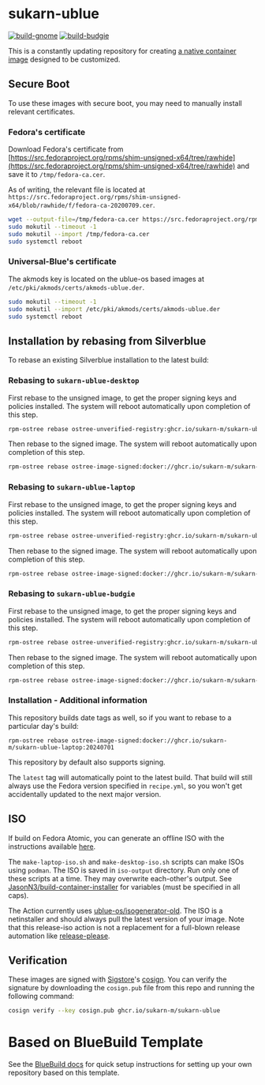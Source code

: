 # sukarn-ublue

[![build-gnome](https://github.com/sukarn-m/sukarn-ublue/actions/workflows/build-gnome.yml/badge.svg)](https://github.com/sukarn-m/sukarn-ublue/actions/workflows/build-gnome.yml) [![build-budgie](https://github.com/sukarn-m/sukarn-ublue/actions/workflows/build-budgie.yml/badge.svg)](https://github.com/sukarn-m/sukarn-ublue/actions/workflows/build-budgie.yml)

This is a constantly updating repository for creating [a native container image](https://fedoraproject.org/wiki/Changes/OstreeNativeContainerStable) designed to be customized.

## Secure Boot

To use these images with secure boot, you may need to manually install relevant certificates.

### Fedora's certificate

Download Fedora's certificate from [https://src.fedoraproject.org/rpms/shim-unsigned-x64/tree/rawhide](https://src.fedoraproject.org/rpms/shim-unsigned-x64/tree/rawhide) and save it to `/tmp/fedora-ca.cer`.

As of writing, the relevant file is located at `https://src.fedoraproject.org/rpms/shim-unsigned-x64/blob/rawhide/f/fedora-ca-20200709.cer`.

```bash
wget --output-file=/tmp/fedora-ca.cer https://src.fedoraproject.org/rpms/shim-unsigned-x64/blob/rawhide/f/fedora-ca-20200709.cer
sudo mokutil --timeout -1
sudo mokutil --import /tmp/fedora-ca.cer
sudo systemctl reboot
```

### Universal-Blue's certificate

The akmods key is located on the ublue-os based images at `/etc/pki/akmods/certs/akmods-ublue.der`.

```bash
sudo mokutil --timeout -1
sudo mokutil --import /etc/pki/akmods/certs/akmods-ublue.der
sudo systemctl reboot
```

## Installation by rebasing from Silverblue

To rebase an existing Silverblue installation to the latest build:

### Rebasing to `sukarn-ublue-desktop`

First rebase to the unsigned image, to get the proper signing keys and policies installed. The system will reboot automatically upon completion of this step.

```bash
rpm-ostree rebase ostree-unverified-registry:ghcr.io/sukarn-m/sukarn-ublue-desktop:latest --reboot
```

Then rebase to the signed image. The system will reboot automatically upon completion of this step.

```bash
rpm-ostree rebase ostree-image-signed:docker://ghcr.io/sukarn-m/sukarn-ublue-desktop:latest --reboot
```

### Rebasing to `sukarn-ublue-laptop`

First rebase to the unsigned image, to get the proper signing keys and policies installed. The system will reboot automatically upon completion of this step.

```bash
rpm-ostree rebase ostree-unverified-registry:ghcr.io/sukarn-m/sukarn-ublue-laptop:latest --reboot
```

Then rebase to the signed image. The system will reboot automatically upon completion of this step.

```bash
rpm-ostree rebase ostree-image-signed:docker://ghcr.io/sukarn-m/sukarn-ublue-laptop:latest --reboot
```

### Rebasing to `sukarn-ublue-budgie`

First rebase to the unsigned image, to get the proper signing keys and policies installed. The system will reboot automatically upon completion of this step.

```bash
rpm-ostree rebase ostree-unverified-registry:ghcr.io/sukarn-m/sukarn-ublue-budgie:latest --reboot
```

Then rebase to the signed image. The system will reboot automatically upon completion of this step.

```bash
rpm-ostree rebase ostree-image-signed:docker://ghcr.io/sukarn-m/sukarn-ublue-budgie:latest --reboot
```

### Installation - Additional information

This repository builds date tags as well, so if you want to rebase to a particular day's build:

`rpm-ostree rebase ostree-image-signed:docker://ghcr.io/sukarn-m/sukarn-ublue-laptop:20240701`

This repository by default also supports signing.

The `latest` tag will automatically point to the latest build. That build will still always use the Fedora version specified in `recipe.yml`, so you won't get accidentally updated to the next major version.

## ISO

If build on Fedora Atomic, you can generate an offline ISO with the instructions available [here](https://blue-build.org/learn/universal-blue/#fresh-install-from-an-iso).

The `make-laptop-iso.sh` and `make-desktop-iso.sh` scripts can make ISOs using `podman`. The ISO is saved in `iso-output` directory. Run only one of these scripts at a time. They may overwrite each-other's output. See [JasonN3/build-container-installer](https://github.com/JasonN3/build-container-installer) for variables (must be specified in all caps).

The Action currently uses [ublue-os/isogenerator-old](https://github.com/ublue-os/isogenerator-old). The ISO is a netinstaller and should always pull the latest version of your image. Note that this release-iso action is not a replacement for a full-blown release automation like [release-please](https://github.com/googleapis/release-please).

## Verification

These images are signed with [Sigstore](https://www.sigstore.dev/)'s [cosign](https://github.com/sigstore/cosign). You can verify the signature by downloading the `cosign.pub` file from this repo and running the following command:

```bash
cosign verify --key cosign.pub ghcr.io/sukarn-m/sukarn-ublue
```

# Based on BlueBuild Template

See the [BlueBuild docs](https://blue-build.org/how-to/setup/) for quick setup instructions for setting up your own repository based on this template.
